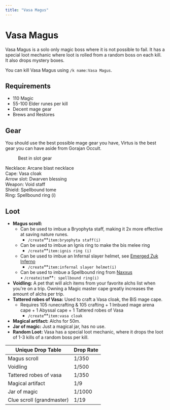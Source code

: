 ```yaml
---
title: "Vasa Magus"
---
```


# Vasa Magus

Vasa Magus is a solo only magic boss where it is not possible to fail. It has a special loot mechanic where loot is rolled from a random boss on each kill. It also drops mystery boxes.

You can kill Vasa Magus using `/k name:Vasa Magus`.

## Requirements

- 110 Magic
- 55-100 Elder runes per kill
- Decent mage gear
- Brews and Restores

## Gear

You should use the best possible mage gear you have, Virtus is the best gear you can have aside from Gorajan Occult.

<figure><figcaption>Best in slot gear</figcaption></figure>

Necklace: Arcane blast necklace\
Cape: Vasa cloak\
Arrow slot: Dwarven blessing\
Weapon: Void staff\
Shield: Spellbound tome\
Ring: Spellbound ring (i)

## Loot

- **Magus scroll:**
  - Can be used to imbue a Bryophyta staff, making it 2x more effective at saving nature runes.
    - `/create`\*\*`item:bryophyta staff(i)`
  - Can be used to imbue an Ignis ring to make the bis melee ring
    - `/create`\*\*`item:ignis ring (i)`
  - Can be used to imbue an Infernal slayer helmet, see [Emerged Zuk Inferno](../../minigames/emerged-zuk-inferno.md)
    - `/create`\*\*`item:infernal slayer helmet(i)`
  - Can be used to imbue a Spellbound ring from [Naxxus](https://bso-wiki.oldschool.gg/bosses/naxxus)\
     • `/createitem`\*\*`: spellbound ring(i)`
- **Voidling:** A pet that will alch items from your favorite alchs list when you're on a trip. Owning a Magic master cape greatly increases the amount of alchs per trip.
- **Tattered robes of Vasa:** Used to craft a Vasa cloak, the BiS mage cape.
  - Requires 105 runecrafting & 105 crafting + 1 Imbued mage arena cape + 1 Abyssal cape + 1 Tattered robes of Vasa
    - `/create`\*\*`item:vasa cloak`
- **Magical artifact:** Alchs for 50m.
- **Jar of magic:** Just a magical jar, has no use.
- **Random Loot:** Vasa has a special loot mechanic, where it drops the loot of 1-3 kills of a random boss per kill.

| **Unique Drop Table**     | **Drop Rate** |
| ------------------------- | ------------- |
| Magus scroll              | 1/350         |
| Voidling                  | 1/500         |
| Tattered robes of vasa    | 1/350         |
| Magical artifact          | 1/9           |
| Jar of magic              | 1/1000        |
| Clue scroll (grandmaster) | 1/19          |
